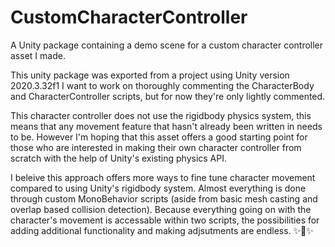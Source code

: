 # CustomCharacterController
A Unity package containing a demo scene for a custom character controller asset I made.

  This unity package was exported from a project using Unity version 2020.3.32f1
I want to work on thoroughly commenting the CharacterBody and CharacterController scripts, but for now they're only lightly commented.

  This character controller does not use the rigidbody physics system, this means that any movement feature that hasn't already been written in needs to be. However I'm hoping that this asset offers a good starting point for those who are interested in making their own character controller from scratch with the help of Unity's existing physics API.

  I beleive this approach offers more ways to fine tune character movement compared to using Unity's rigidbody system. Almost everything is done through custom MonoBehavior scripts (aside from basic mesh casting and overlap based collision detection). Because everything going on with the character's movement is accessable within two scripts, the possibilities for adding additional functionality and making adjsutments are endless. ✨🌠✨
